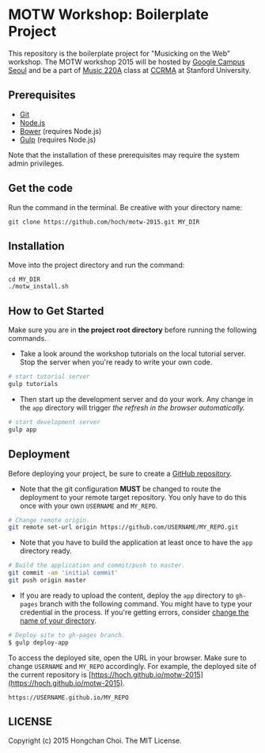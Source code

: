 # MOTW Workshop: Boilerplate Project

This repository is the boilerplate project for "Musicking on the Web" workshop. The MOTW workshop 2015 will be hosted by [Google Campus Seoul](https://www.campus.co/seoul/ko) and be a part of [Music 220A](https://ccrma.stanford.edu/courses/220a/) class at [CCRMA](https://ccrma.stanford.edu) at Stanford University.

## Prerequisites
- [Git](https://git-scm.com/)
- [Node.js](https://nodejs.org/)
- [Bower](http://bower.io/#install-bower) (requires Node.js)
- [Gulp](https://github.com/gulpjs/gulp/blob/master/docs/getting-started.md) (requires Node.js)

Note that the installation of these prerequisites may require the system admin privileges.

## Get the code
Run the command in the terminal. Be creative with your directory name:
~~~
git clone https://github.com/hoch/motw-2015.git MY_DIR
~~~

## Installation
Move into the project directory and run the command:
~~~
cd MY_DIR
./motw_install.sh
~~~

## How to Get Started

Make sure you are in __the project root directory__ before running the following commands.

- Take a look around the workshop tutorials on the local tutorial server. Stop the server when you're ready to write your own code.
~~~bash
# start tutorial server
gulp tutorials
~~~

- Then start up the development server and do your work. Any change in the `app` directory will trigger _the refresh in the browser automatically._
~~~bash
# start development server
gulp app
~~~

## Deployment

Before deploying your project, be sure to create a [GitHub repository](https://help.github.com/articles/create-a-repo/).

- Note that the git configuration __MUST__ be changed to route the deployment to your remote target repository. You only have to do this once with your own `USERNAME` and `MY_REPO`.
~~~bash
# Change remote origin.
git remote set-url origin https://github.com/USERNAME/MY_REPO.git
~~~

- Note that you have to build the application at least once to have the `app` directory ready.
~~~bash
# Build the application and commit/push to master.
git commit -am 'initial commit'
git push origin master
~~~

- If you are ready to upload the content, deploy the `app` directory to `gh-pages` branch with the following command. You might have to type your credential in the process. If you're getting errors, consider [change the name of your directory](https://github.com/shinnn/gulp-gh-pages/issues/54).
~~~bash
# Deploy site to gh-pages branch.
$ gulp deploy-app
~~~

To access the deployed site, open the URL in your browser. Make sure to change `USERNAME` and `MY_REPO` accordingly. For example, the deployed site of the current repository is [https://hoch.github.io/motw-2015](https://hoch.github.io/motw-2015).
~~~
https://USERNAME.github.io/MY_REPO
~~~

## LICENSE

Copyright (c) 2015 Hongchan Choi. The MIT License.